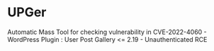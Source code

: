 # UPGer
Automatic Mass Tool for checking vulnerability in CVE-2022-4060 - WordPress Plugin : User Post Gallery &lt;= 2.19 - Unauthenticated RCE
